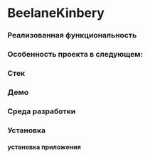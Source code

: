 # BeelaneKinbery

### Реализованная функциональность

 ### Особенность проекта в следующем:

 ### Стек

### Демо

### Среда разработки

### Установка

#### установка приложения 


